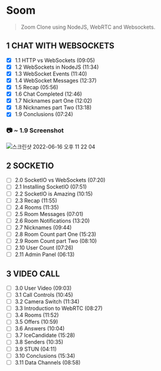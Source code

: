 # Soom

> Zoom Clone using NodeJS, WebRTC and Websockets.

## 1 CHAT WITH WEBSOCKETS
- [X] 1.1 HTTP vs WebSockets (09:05)
- [X] 1.2 WebSockets in NodeJS (11:34)
- [X] 1.3 WebSocket Events (11:40)
- [X] 1.4 WebSocket Messages (12:37)
- [X] 1.5 Recap (05:56)
- [X] 1.6 Chat Completed (12:46)
- [X] 1.7 Nicknames part One (12:02)
- [X] 1.8 Nicknames part Two (13:18)
- [X] 1.9 Conclusions (07:24)

### 📷 ~ 1.9 Screenshot
![스크린샷 2022-06-16 오후 11 22 04](https://user-images.githubusercontent.com/101758997/174091298-68308c1e-5d10-47b7-9d56-9d5d09f6ad20.png)

## 2 SOCKETIO
- [ ] 2.0 SocketIO vs WebSockets (07:20)
- [ ] 2.1 Installing SocketIO (07:51)
- [ ] 2.2 SocketIO is Amazing (10:15)
- [ ] 2.3 Recap (11:55)
- [ ] 2.4 Rooms (11:35)
- [ ] 2.5 Room Messages (07:01)
- [ ] 2.6 Room Notifications (13:20)
- [ ] 2.7 Nicknames (09:44)
- [ ] 2.8 Room Count part One (15:23)
- [ ] 2.9 Room Count part Two (08:10)
- [ ] 2.10 User Count (07:26)
- [ ] 2.11 Admin Panel (06:13)

## 3 VIDEO CALL
- [ ] 3.0 User Video (09:03)
- [ ] 3.1 Call Controls (10:45)
- [ ] 3.2 Camera Switch (11:34)
- [ ] 3.3 Introduction to WebRTC (08:27)
- [ ] 3.4 Rooms (11:52)
- [ ] 3.5 Offers (10:59)
- [ ] 3.6 Answers (10:04)
- [ ] 3.7 IceCandidate (15:28)
- [ ] 3.8 Senders (10:35)
- [ ] 3.9 STUN (04:11)
- [ ] 3.10 Conclusions (15:34)
- [ ] 3.11 Data Channels (08:58)
